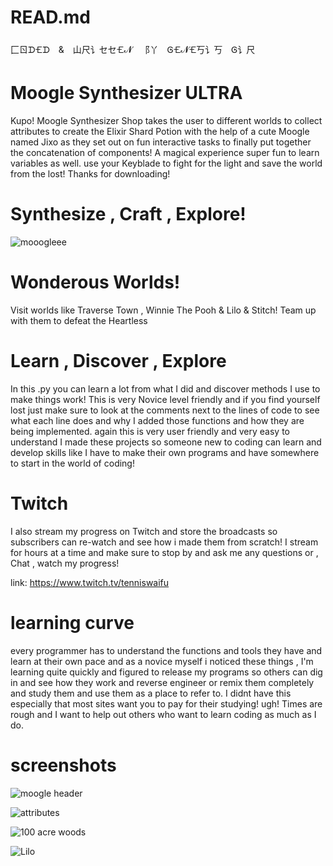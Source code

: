 # READ.md
⼕ㄖᗪ🝗ᗪ & 山尺讠セセ🝗𝓝 ⻏丫 Ꮆ🝗𝓝🝗丂讠丂 Ꮆ讠尺
# Moogle Synthesizer ULTRA
Kupo! Moogle Synthesizer Shop takes the user
to different worlds to collect attributes to create the Elixir Shard Potion with the help of
a cute Moogle named Jixo as they set out on fun interactive tasks to finally put together the 
concatenation of components! A magical experience super fun to learn variables as well. use your
Keyblade to fight for the light and save the world from the lost!
Thanks for downloading!
# Synthesize , Craft , Explore!

![mooogleee](https://user-images.githubusercontent.com/87259615/127359844-d123266f-d1af-4761-8ca9-9ff91869d7a4.png)

# Wonderous Worlds!
Visit worlds like Traverse Town , Winnie The Pooh & Lilo & Stitch! Team up with them to defeat the Heartless

# Learn , Discover , Explore
In this .py you can learn a lot from what I did and discover methods I use to make things work! This is very Novice level friendly
and if you find yourself lost just make sure to look at the comments next to the lines of code to see what each line does and why 
I added those functions and how they are being implemented. again this is very user friendly and very easy to understand I made
these projects so someone new to coding can learn and develop skills like I have to make their own programs and have somewhere to
start in the world of coding!

# Twitch
I also stream my progress on Twitch and store the broadcasts so subscribers can re-watch and see how i made them from scratch! I stream for hours
at a time and make sure to stop by and ask me any questions or , Chat , watch my progress!

link: https://www.twitch.tv/tenniswaifu 
# learning curve
every programmer has to understand the functions and tools they have and learn at their own pace and as a novice myself i noticed these
things , I'm learning quite quickly and figured to release my programs so others can dig in and see how they work and reverse engineer
or remix them completely and study them and use them as a place to refer to. I didnt have this especially that most sites want you to 
pay for their studying! ugh! Times are rough and I want to help out others who want to learn coding as much as I do.
# screenshots
![moogle header](https://user-images.githubusercontent.com/87259615/127359218-cd4c0e02-837a-4418-abf5-2b87ed5904c0.PNG)

![attributes](https://user-images.githubusercontent.com/87259615/127360134-55f5411a-a526-4568-91db-c73c4c8c301b.PNG)

![100 acre woods](https://user-images.githubusercontent.com/87259615/127361073-d7b9d9fd-fa0d-4491-aa52-c899fe6fdefa.PNG)

![Lilo](https://user-images.githubusercontent.com/87259615/127361393-ec4662dc-016a-45a9-adc0-c4de7e68d38d.PNG)
